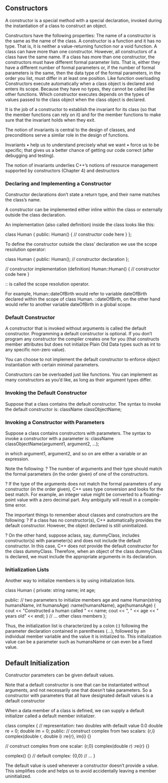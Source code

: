 ## Constructors
A constructor is a special method with a special declaration, invoked during the instantiation of a class to construct an object.

Constructors have the following properties:
  The name of a constructor is the same as the name of the class.
  A constructor is a function and it has no type. That is, it is neither a value-returning function nor a void function.
  A class can have more than one constructor. However, all constructors of a class have the same name.
  If a class has more than one constructor, the constructors must have different formal parameter lists. That is, either they have a different number of formal parameters or, if the number of formal parameters is the same, then the data type of the formal parameters, in the order you list, must differ in at least one position. Like function overloading
  Constructors execute automatically when a class object is declared and enters its scope. Because they have no types, they cannot be called like other functions.
  Which constructor executes depends on the types of values passed to the class object when the class object is declared.

It is the job of a constructor to establish the invariant for its class (so that the member functions can rely on it) and for the member functions to make sure that the invariant holds when they exit.

The notion of invariants is central to the design of classes, and preconditions serve a similar role in the design of functions.

Invariants
• help us to understand precisely what we want
• force us to be specific; that gives us a better chance of getting our code correct (after debugging and testing).

The notion of invariants underlies C++’s notions of resource management supported by constructors (Chapter 4) and destructors

### Declaring and Implementing a Constructor
Constructor declarations don’t state a return type, and their name matches the class’s name.

A constructor can be implemented either inline within the class or externally outside the class declaration.

An implementation (also called definition) inside the class looks like this:

class Human {
public:
  Human() { // constructor code here }
};

To define the constructor outside the class’ declaration we use the scope resolution operator:

class Human {
  public:
  Human(); // constructor declaration
};

// constructor implementation (definition)
Human::Human() {
  // constructor code here
}

:: is called the scope resolution operator.

For example, Human::dateOfBirth would refer to variable dateOfBirth declared within the scope of class Human.
::dateOfBirth, on the other hand would refer to another variable dateOfBirth in a global scope.



### Default Constructor
A constructor that is invoked without arguments is called the default constructor. Programming a default constructor is optional. If you don’t program any constructor the compiler creates one for you (that constructs member attributes but does not initialize Plain Old Data types such as int to any specific non-zero value).

You can choose to not implement the default constructor to enforce object instantiation with certain minimal parameters.

Constructors can be overloaded just like functions. You can implement as many constructors as you’d like, as long as their argument types differ.

### Invoking the Default Constructor
Suppose that a class contains the default constructor. The syntax to invoke the default constructor is:
className classObjectName;


### Invoking a Constructor with Parameters
Suppose a class contains constructors with parameters. The syntax to invoke a constructor with a parameter is:
className classObjectName(argument1, argument2, ...);

in which argument1, argument2, and so on are either a variable or an expression.

Note the following:
? The number of arguments and their type should match the formal parameters (in the order given) of one of the constructors.

? If the type of the arguments does not match the formal parameters of any constructor (in the order given), C++ uses type conversion and looks for the best match. For example, an integer value might be converted to a floating-point value with a zero decimal part. Any ambiguity will result in a compile-time error.


The important things to remember about classes and constructors are the following:
? If a class has no constructor(s), C++ automatically provides the default
constructor. However, the object declared is still uninitialized.

? On the other hand, suppose aclass, say, dummyClass, includes constructor(s) with parameter(s) and does not include the default constructor. In this case, C++ does not provide the default constructor for the class dummyClass. Therefore, when an object of the class dummyClass is declared, we must include the appropriate arguments in its declaration.



### Initialization Lists
Another way to initialize members is by using initialization lists.

class Human {
private:
  string name;
  int age;

public:
  // two parameters to initialize members age and name
  Human(string humansName, int humansAge)
  :name(humansName), age(humansAge) {
    cout << "Constructed a human called " << name;
    cout << ", " << age << " years old" << endl;
  }
  // ... other class members
};

Thus, the initialization list is characterized by a colon (:) following the parameter declaration contained in parentheses (…), followed by an individual member variable and the value it is initialized to. This initialization value can be a parameter such as humansName or can even be a fixed value.





## Default Initialization
Constructor parameters can be given default values.

Note that a default constructor is one that can be instantiated without arguments, and not necessarily one that doesn’t take parameters. So a constructor with parameters that all have designated default values is a default constructor

When a data member of a class is defined, we can supply a default initializer called a default member initializer.

class complex {
  // representation: two doubles with default value 0.0
  double re = 0;
  double im = 0;
public:
  // construct complex from two scalars: {r,i}
  complex(double r, double i) :re{r}, im{i} {}

  // construct complex from one scalar: {r,0}
  complex(double r) :re{r} {}

  complex() {} // default complex: {0,0}
// ...
}

The default value is used whenever a constructor doesn’t provide a value. This simplifies code and helps us to avoid accidentally leaving a member uninitialized.
